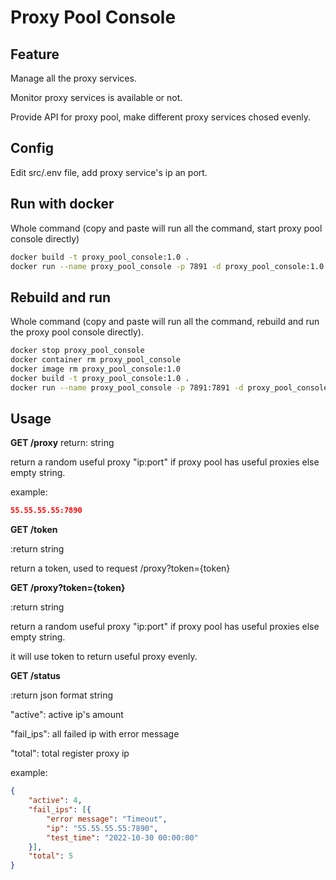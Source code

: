 # Proxy Pool Console

## Feature

Manage all the proxy services.

Monitor proxy services is available or not.

Provide API for proxy pool, make different proxy services chosed evenly.

## Config

Edit src/.env file, add proxy service's ip an port.

## Run with docker

Whole command (copy and paste will run all the command, start proxy pool console directly)
```sh
docker build -t proxy_pool_console:1.0 .
docker run --name proxy_pool_console -p 7891 -d proxy_pool_console:1.0

```

## Rebuild and run

Whole command (copy and paste will run all the command, rebuild and run the proxy pool console directly).
```sh
docker stop proxy_pool_console
docker container rm proxy_pool_console
docker image rm proxy_pool_console:1.0
docker build -t proxy_pool_console:1.0 .
docker run --name proxy_pool_console -p 7891:7891 -d proxy_pool_console:1.0


```

## Usage

**GET /proxy**
return: string

return a random useful proxy "ip:port" if proxy pool has useful proxies else empty string.

example:

```json
55.55.55.55:7890
```

**GET /token**

:return string

return a token, used to request /proxy?token={token}

**GET /proxy?token={token}**

:return string

return a random useful proxy "ip:port" if proxy pool has useful proxies else empty string.

it will use token to return useful proxy evenly.

**GET /status**

:return json format string

"active": active ip's amount

"fail_ips": all failed ip with error message

"total": total register proxy ip

example:

```json
{
    "active": 4,
    "fail_ips": [{
        "error message": "Timeout",
        "ip": "55.55.55.55:7890",
        "test_time": "2022-10-30 00:00:00"
    }],
    "total": 5
}
```